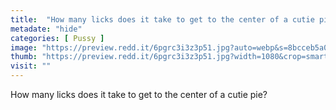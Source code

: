 ```yaml
---
title:  "How many licks does it take to get to the center of a cutie pie?"
metadate: "hide"
categories: [ Pussy ]
image: "https://preview.redd.it/6pgrc3i3z3p51.jpg?auto=webp&s=8bcceb5a031e3eaf125c29ebb0b4222b7f9915fa"
thumb: "https://preview.redd.it/6pgrc3i3z3p51.jpg?width=1080&crop=smart&auto=webp&s=3a3ffb45c18494f4c41a561a137947f78da3d1e2"
visit: ""
---
```

How many licks does it take to get to the center of a cutie pie?
